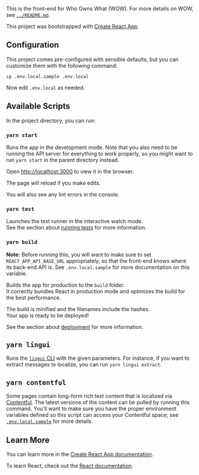 This is the front-end for Who Owns What (WOW). For more details on
WOW, see [`../README.md`](../README.md).

This project was bootstrapped with [Create React App](https://github.com/facebook/create-react-app).

## Configuration

This project comes pre-configured with sensible defaults, but
you can customize them with the following command:

```
cp .env.local.sample .env.local
```

Now edit `.env.local` as needed.

## Available Scripts

In the project directory, you can run:

### `yarn start`

Runs the app in the development mode. Note that you also need
to be running the API server for everything to work properly, so
you might want to run `yarn start` in the parent directory
instead.

Open [http://localhost:3000](http://localhost:3000) to view it in the browser.

The page will reload if you make edits.

You will also see any lint errors in the console.

### `yarn test`

Launches the test runner in the interactive watch mode.<br />
See the section about [running tests](https://facebook.github.io/create-react-app/docs/running-tests) for more information.

### `yarn build`

**Note:** Before running this, you will want to make sure to set
`REACT_APP_API_BASE_URL` appropriately, so that the front-end knows where
its back-end API is. See `.env.local.sample` for more documentation on this
variable.

Builds the app for production to the `build` folder.<br />
It correctly bundles React in production mode and optimizes the build for the best performance.

The build is minified and the filenames include the hashes.<br />
Your app is ready to be deployed!

See the section about [deployment](https://facebook.github.io/create-react-app/docs/deployment) for more information.

## `yarn lingui`

Runs the [`lingui` CLI](https://lingui.js.org/tutorials/cli.html) with the given parameters.
For instance, if you want to extract messages to localize, you can run `yarn lingui extract`.

## `yarn contentful`

Some pages contain long-form rich text content that is localized via [Contentful](). The
latest versions of the content can be pulled by running this command. You'll want to make
sure you have the proper environment variables defined so this script can access your
Contentful space; see [`.env.local.sample`](./.env.local.sample) for more details.

## Learn More

You can learn more in the [Create React App documentation](https://facebook.github.io/create-react-app/docs/getting-started).

To learn React, check out the [React documentation](https://reactjs.org/).
